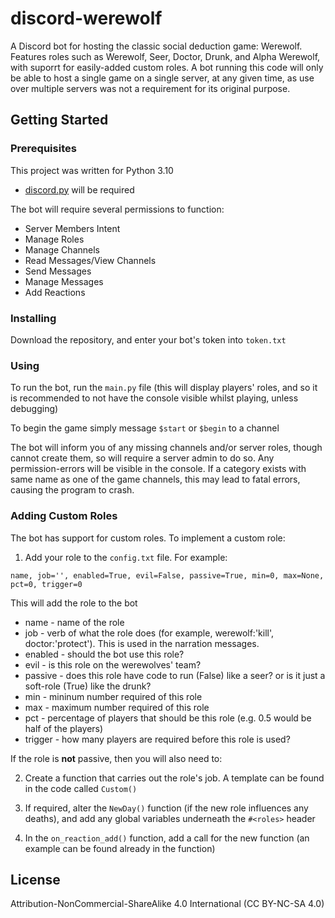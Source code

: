 

# discord-werewolf

A Discord bot for hosting the classic social deduction game: Werewolf. Features roles such as Werewolf, Seer, Doctor, Drunk, and Alpha Werewolf, with suporrt for easily-added custom roles. A bot running this code will only be able to host a single game on a single server, at any given time, as use over multiple servers was not a requirement for its original purpose.

## Getting Started

### Prerequisites

This project was written for Python 3.10
- [discord.py](https://github.com/Rapptz/discord.py) will be required

The bot will require several permissions to function:

- Server Members Intent
- Manage Roles
- Manage Channels
- Read Messages/View Channels
- Send Messages
- Manage Messages
- Add Reactions

### Installing

Download the repository, and enter your bot's token into `token.txt`

### Using

To run the bot, run the `main.py` file (this will display players' roles, and so it is recommended to not have the console visible whilst playing, unless debugging)

To begin the game simply message `$start`  or `$begin` to a channel

The bot will inform you of any missing channels and/or server roles, though cannot create them, so will require a  server admin to do so.  Any permission-errors will be visible in the console. If a category exists with same name as one of the game channels, this may lead to fatal errors, causing the program to crash.

### Adding Custom Roles

The bot has support for custom roles. To implement a custom role:

1. Add your role to the `config.txt` file. For example:
```
name, job='', enabled=True, evil=False, passive=True, min=0, max=None, pct=0, trigger=0
```
This will add the role to the bot

* name - name of the role
* job - verb of what the role does (for example, werewolf:'kill', doctor:'protect'). This is used in the narration messages.
* enabled - should the bot use this role?
* evil - is this role on the werewolves' team?
* passive - does this role have code to run (False) like a seer? or is it just a soft-role (True) like the drunk?
* min - mininum number required of this role
* max - maximum number required of this role
* pct - percentage of players that should be this role (e.g. 0.5 would be half of the players)
* trigger - how many players are required before this role is used?

If the role is **not** passive, then you will also need to:

2. Create a function that carries out the role's job. A template can be found in the code called `Custom()`

3. If required, alter the `NewDay()` function (if the new role influences any deaths), and add any global variables underneath the `#<roles>` header

4. In the `on_reaction_add()` function, add a call for the new function (an example can be found already in the function)

## License

Attribution-NonCommercial-ShareAlike 4.0 International (CC BY-NC-SA 4.0)